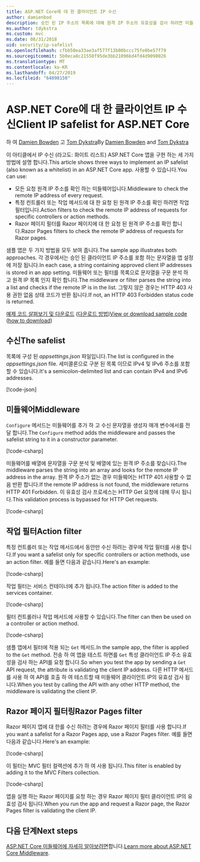 ```yaml
---
title: ASP.NET Core에 대 한 클라이언트 IP 수신
author: damienbod
description: 승인 된 IP 주소의 목록에 대해 원격 IP 주소의 유효성을 검사 하려면 미들웨어 또는 작업 필터를 작성 하는 방법에 알아봅니다.
ms.author: tdykstra
ms.custom: mvc
ms.date: 08/31/2018
uid: security/ip-safelist
ms.openlocfilehash: cfbb50ea33ae3af577f13b00bccc75fe0be57f79
ms.sourcegitcommit: 5b0eca8c21550f95de3bb21096bd4fd4d9098026
ms.translationtype: MT
ms.contentlocale: ko-KR
ms.lasthandoff: 04/27/2019
ms.locfileid: "64898150"
---
```

# <a name="client-ip-safelist-for-aspnet-core"></a><span data-ttu-id="a1b71-103">ASP.NET Core에 대 한 클라이언트 IP 수신</span><span class="sxs-lookup"><span data-stu-id="a1b71-103">Client IP safelist for ASP.NET Core</span></span>

<span data-ttu-id="a1b71-104">하 여 [Damien Bowden](https://twitter.com/damien_bod) 고 [Tom Dykstra](https://github.com/tdykstra)</span><span class="sxs-lookup"><span data-stu-id="a1b71-104">By [Damien Bowden](https://twitter.com/damien_bod) and [Tom Dykstra](https://github.com/tdykstra)</span></span>
 
<span data-ttu-id="a1b71-105">이 아티클에서 IP 수신 (라고도: 화이트 리스트) ASP.NET Core 앱을 구현 하는 세 가지 방법에 설명 합니다.</span><span class="sxs-lookup"><span data-stu-id="a1b71-105">This article shows three ways to implement an IP safelist (also known as a whitelist) in an ASP.NET Core app.</span></span> <span data-ttu-id="a1b71-106">사용할 수 있습니다.</span><span class="sxs-lookup"><span data-stu-id="a1b71-106">You can use:</span></span>

* <span data-ttu-id="a1b71-107">모든 요청 원격 IP 주소를 확인 하는 미들웨어입니다.</span><span class="sxs-lookup"><span data-stu-id="a1b71-107">Middleware to check the remote IP address of every request.</span></span>
* <span data-ttu-id="a1b71-108">특정 컨트롤러 또는 작업 메서드에 대 한 요청 된 원격 IP 주소를 확인 하려면 작업 필터입니다.</span><span class="sxs-lookup"><span data-stu-id="a1b71-108">Action filters to check the remote IP address of requests for specific controllers or action methods.</span></span>
* <span data-ttu-id="a1b71-109">Razor 페이지 필터를 Razor 페이지에 대 한 요청 된 원격 IP 주소를 확인 합니다.</span><span class="sxs-lookup"><span data-stu-id="a1b71-109">Razor Pages filters to check the remote IP address of requests for Razor pages.</span></span>

<span data-ttu-id="a1b71-110">샘플 앱은 두 가지 방법을 모두 보여 줍니다.</span><span class="sxs-lookup"><span data-stu-id="a1b71-110">The sample app illustrates both approaches.</span></span> <span data-ttu-id="a1b71-111">각 경우에서는 승인 된 클라이언트 IP 주소를 포함 하는 문자열을 앱 설정에 저장 됩니다.</span><span class="sxs-lookup"><span data-stu-id="a1b71-111">In each case, a string containing approved client IP addresses is stored in an app setting.</span></span> <span data-ttu-id="a1b71-112">미들웨어 또는 필터를 목록으로 문자열을 구문 분석 하 고 원격 IP 목록 인지 확인 합니다.</span><span class="sxs-lookup"><span data-stu-id="a1b71-112">The middleware or filter parses the string into a list and  checks if the remote IP is in the list.</span></span> <span data-ttu-id="a1b71-113">그렇지 않은 경우는 HTTP 403 사용 권한 없음 상태 코드가 반환 됩니다.</span><span class="sxs-lookup"><span data-stu-id="a1b71-113">If not, an HTTP 403 Forbidden status code is returned.</span></span>

<span data-ttu-id="a1b71-114">[예제 코드 살펴보기 및 다운로드](https://github.com/aspnet/AspNetCore.Docs/tree/master/aspnetcore/security/ip-safelist/samples/2.x/ClientIpAspNetCore) ([다운로드 방법](xref:index#how-to-download-a-sample))</span><span class="sxs-lookup"><span data-stu-id="a1b71-114">[View or download sample code](https://github.com/aspnet/AspNetCore.Docs/tree/master/aspnetcore/security/ip-safelist/samples/2.x/ClientIpAspNetCore) ([how to download](xref:index#how-to-download-a-sample))</span></span>

## <a name="the-safelist"></a><span data-ttu-id="a1b71-115">수신</span><span class="sxs-lookup"><span data-stu-id="a1b71-115">The safelist</span></span>

<span data-ttu-id="a1b71-116">목록에 구성 된 *appsettings.json* 파일입니다.</span><span class="sxs-lookup"><span data-stu-id="a1b71-116">The list is configured in the *appsettings.json* file.</span></span> <span data-ttu-id="a1b71-117">세미콜론으로 구분 된 목록 이므로 IPv4 및 IPv6 주소를 포함할 수 있습니다.</span><span class="sxs-lookup"><span data-stu-id="a1b71-117">It's a semicolon-delimited list and can contain IPv4 and IPv6 addresses.</span></span>

[!code-json[](ip-safelist/samples/2.x/ClientIpAspNetCore/appsettings.json?highlight=2)]

## <a name="middleware"></a><span data-ttu-id="a1b71-118">미들웨어</span><span class="sxs-lookup"><span data-stu-id="a1b71-118">Middleware</span></span>

<span data-ttu-id="a1b71-119">`Configure` 메서드는 미들웨어를 추가 하 고 수신 문자열을 생성자 매개 변수에서를 전달 합니다.</span><span class="sxs-lookup"><span data-stu-id="a1b71-119">The `Configure` method adds the middleware and passes the safelist string to it in a constructor parameter.</span></span>

[!code-csharp[](ip-safelist/samples/2.x/ClientIpAspNetCore/Startup.cs?name=snippet_Configure&highlight=7)]

<span data-ttu-id="a1b71-120">미들웨어를 배열에 문자열을 구문 분석 및 배열에 있는 원격 IP 주소를 찾습니다.</span><span class="sxs-lookup"><span data-stu-id="a1b71-120">The middleware parses the string into an array and looks for the remote IP address in the array.</span></span> <span data-ttu-id="a1b71-121">원격 IP 주소가 없는 경우 미들웨어는 HTTP 401 사용할 수 없음 반환 합니다.</span><span class="sxs-lookup"><span data-stu-id="a1b71-121">If the remote IP address is not found, the middleware returns HTTP 401 Forbidden.</span></span> <span data-ttu-id="a1b71-122">이 유효성 검사 프로세스는 HTTP Get 요청에 대해 무시 됩니다.</span><span class="sxs-lookup"><span data-stu-id="a1b71-122">This validation process is bypassed for HTTP Get requests.</span></span>

[!code-csharp[](ip-safelist/samples/2.x/ClientIpAspNetCore/AdminSafeListMiddleware.cs?name=snippet_ClassOnly)]

## <a name="action-filter"></a><span data-ttu-id="a1b71-123">작업 필터</span><span class="sxs-lookup"><span data-stu-id="a1b71-123">Action filter</span></span>

<span data-ttu-id="a1b71-124">특정 컨트롤러 또는 작업 메서드에서 동안만 수신 하려는 경우에 작업 필터를 사용 합니다.</span><span class="sxs-lookup"><span data-stu-id="a1b71-124">If you want a safelist only for specific controllers or action methods, use an action filter.</span></span> <span data-ttu-id="a1b71-125">예를 들면 다음과 같습니다.</span><span class="sxs-lookup"><span data-stu-id="a1b71-125">Here's an example:</span></span> 

[!code-csharp[](ip-safelist/samples/2.x/ClientIpAspNetCore/Filters/ClientIdCheckFilter.cs)]

<span data-ttu-id="a1b71-126">작업 필터는 서비스 컨테이너에 추가 됩니다.</span><span class="sxs-lookup"><span data-stu-id="a1b71-126">The action filter is added to the services container.</span></span>

[!code-csharp[](ip-safelist/samples/2.x/ClientIpAspNetCore/Startup.cs?name=snippet_ConfigureServices&highlight=3)]

<span data-ttu-id="a1b71-127">필터 컨트롤러나 작업 메서드에 사용할 수 있습니다.</span><span class="sxs-lookup"><span data-stu-id="a1b71-127">The filter can then be used on a controller or action method.</span></span>

[!code-csharp[](ip-safelist/samples/2.x/ClientIpAspNetCore/Controllers/ValuesController.cs?name=snippet_Filter&highlight=1)]

<span data-ttu-id="a1b71-128">샘플 앱에서 필터에 적용 되는 `Get` 메서드.</span><span class="sxs-lookup"><span data-stu-id="a1b71-128">In the sample app, the filter is applied to the `Get` method.</span></span> <span data-ttu-id="a1b71-129">전송 하 여 앱을 테스트 하면를 `Get` 특성 클라이언트 IP 주소 유효성을 검사 하는 API를 요청 합니다.</span><span class="sxs-lookup"><span data-stu-id="a1b71-129">So when you test the app by sending a `Get` API request, the attribute is validating the client IP address.</span></span> <span data-ttu-id="a1b71-130">다른 HTTP 메서드를 사용 하 여 API를 호출 하 여 테스트할 때 미들웨어 클라이언트 IP의 유효성 검사 됩니다.</span><span class="sxs-lookup"><span data-stu-id="a1b71-130">When you test by calling the API with any other HTTP method, the middleware is validating the client IP.</span></span>

## <a name="razor-pages-filter"></a><span data-ttu-id="a1b71-131">Razor 페이지 필터링</span><span class="sxs-lookup"><span data-stu-id="a1b71-131">Razor Pages filter</span></span> 

<span data-ttu-id="a1b71-132">Razor 페이지 앱에 대 한를 수신 하려는 경우에 Razor 페이지 필터를 사용 합니다.</span><span class="sxs-lookup"><span data-stu-id="a1b71-132">If you want a safelist for a Razor Pages app, use a Razor Pages filter.</span></span> <span data-ttu-id="a1b71-133">예를 들면 다음과 같습니다.</span><span class="sxs-lookup"><span data-stu-id="a1b71-133">Here's an example:</span></span> 

[!code-csharp[](ip-safelist/samples/2.x/ClientIpAspNetCore/Filters/ClientIdCheckPageFilter.cs)]

<span data-ttu-id="a1b71-134">이 필터는 MVC 필터 컬렉션에 추가 하 여 사용 됩니다.</span><span class="sxs-lookup"><span data-stu-id="a1b71-134">This filter is enabled by adding it to the MVC Filters collection.</span></span>

[!code-csharp[](ip-safelist/samples/2.x/ClientIpAspNetCore/Startup.cs?name=snippet_ConfigureServices&highlight=7-9)]

<span data-ttu-id="a1b71-135">앱을 실행 하는 Razor 페이지를 요청 하는 경우 Razor 페이지 필터 클라이언트 IP의 유효성 검사 됩니다.</span><span class="sxs-lookup"><span data-stu-id="a1b71-135">When you run the app and request a Razor page, the Razor Pages filter is validating the client IP.</span></span>

## <a name="next-steps"></a><span data-ttu-id="a1b71-136">다음 단계</span><span class="sxs-lookup"><span data-stu-id="a1b71-136">Next steps</span></span>

<span data-ttu-id="a1b71-137">[ASP.NET Core 미들웨어에 자세히 알아보려면](xref:fundamentals/middleware/index)합니다.</span><span class="sxs-lookup"><span data-stu-id="a1b71-137">[Learn more about ASP.NET Core Middleware](xref:fundamentals/middleware/index).</span></span>
